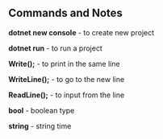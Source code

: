 ## Commands and Notes

__dotnet new console__ - to create new project

__dotnet run__ - to run a project

__Write();__ - to print in the same line

__WriteLine();__ - to go to the new line

__ReadLine();__ - to input from the line  

__bool__ - boolean type

__string__ - string time